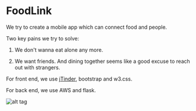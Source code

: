 # FoodLink

We try to create a mobile app which can connect food and people.

Two key pains we try to solve:

1. We don't wanna eat alone any more.

2. We want friends. And dining together seems like a good excuse to reach out with strangers.

For front end, we use [jTinder](https://github.com/do-web/jTinder), bootstrap and w3.css.

For back end, we use AWS and flask.

![alt tag](https://github.com/WxFang/FoodLink/tree/master/Presentation/Poster.PNG)
